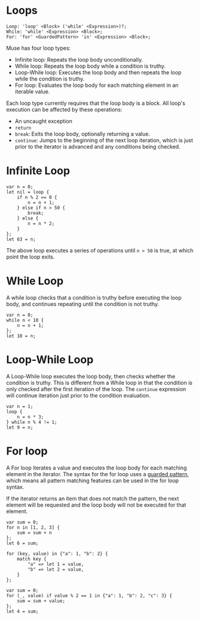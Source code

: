 # Loops

```musebnf
Loop: 'loop' <Block> ('while' <Expression>)?;
While: 'while' <Expression> <Block>;
For: 'for' <GuardedPattern> 'in' <Expression> <Block>;
```

Muse has four loop types:

- Infinite loop: Repeats the loop body unconditionally.
- While loop: Repeats the loop body while a condition is truthy.
- Loop-While loop: Executes the loop body and then repeats the loop while the
  condition is truthy.
- For loop: Evaluates the loop body for each matching element in an iterable
  value.

Each loop type currently requires that the loop body is a block. All loop's
execution can be affected by these operations:

- An uncaught exception
- `return`
- `break`: Exits the loop body, optionally returning a value.
- `continue`: Jumps to the beginning of the next loop iteration, which is just
  prior to the iterator is advanced and any conditions being checked.

# Infinite Loop

```muselang
var n = 0;
let nil = loop {
    if n % 2 == 0 {
        n = n + 1;
    } else if n > 50 {
        break;
    } else {
        n = n * 2;
    }
};
let 63 = n;
```

The above loop executes a series of operations until `n > 50` is true, at which
point the loop exits.

# While Loop

A while loop checks that a condition is truthy before executing the loop body,
and continues repeating until the condition is not truthy.

```muselang
var n = 0;
while n < 10 {
    n = n + 1;
};
let 10 = n;
```

# Loop-While Loop

A Loop-While loop executes the loop body, then checks whether the condition is
truthy. This is different from a While loop in that the condition is only
checked after the first iteration of the loop. The `continue` expression will
continue iteration just prior to the condition evaluation.

```muselang
var n = 1;
loop {
    n = n * 3;
} while n % 4 != 1;
let 9 = n;
```

# For loop

A For loop iterates a value and executes the loop body for each matching element
in the iterator. The syntax for the for loop uses a [guarded
pattern](./pattern-matching.md#guarded-pattern), which means all pattern
matching features can be used in the for loop syntax.

If the iterator returns an item that does not match the pattern, the next
element will be requested and the loop body will not be executed for that
element.

```muselang
var sum = 0;
for n in [1, 2, 3] {
    sum = sum + n
};
let 6 = sum;

for (key, value) in {"a": 1, "b": 2} {
    match key {
        "a" => let 1 = value,
        "b" => let 2 = value,
    }
};

var sum = 0;
for (_, value) if value % 2 == 1 in {"a": 1, "b": 2, "c": 3} {
    sum = sum + value;
};
let 4 = sum;
```
